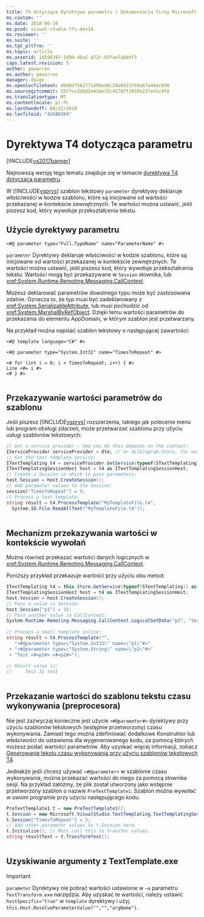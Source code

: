 ```yaml
---
title: T4 dotycząca Dyrektywa parametru | Dokumentacja firmy Microsoft
ms.custom: ''
ms.date: 2018-06-30
ms.prod: visual-studio-tfs-dev14
ms.reviewer: ''
ms.suite: ''
ms.tgt_pltfrm: ''
ms.topic: article
ms.assetid: 1d590387-1d9d-40a5-a72c-65fae7a8bdf3
caps.latest.revision: 5
author: gewarren
ms.author: gewarren
manager: douge
ms.openlocfilehash: 00403f562771498a86c24e8433769ab7a44ec890
ms.sourcegitcommit: 55f7ce2d5d2e458e35c45787f1935b237ee5c9f8
ms.translationtype: MT
ms.contentlocale: pl-PL
ms.lasthandoff: 08/22/2018
ms.locfileid: "42680269"
---
```

# <a name="t4-parameter-directive"></a>Dyrektywa T4 dotycząca parametru
[!INCLUDE[vs2017banner](../includes/vs2017banner.md)]

Najnowszą wersję tego tematu znajduje się w temacie [dyrektywa T4 dotycząca parametru](https://docs.microsoft.com/visualstudio/modeling/t4-parameter-directive).  
  
W [!INCLUDE[vsprvs](../includes/vsprvs-md.md)] szablon tekstowy `parameter` dyrektywy deklaruje właściwości w kodzie szablonu, które są inicjowane od wartości przekazanej w kontekście zewnętrznych. Te wartości można ustawić, jeśli piszesz kod, który wywołuje przekształcenia tekstu.  
  
## <a name="using-the-parameter-directive"></a>Użycie dyrektywy parametru  
  
```  
<#@ parameter type="Full.TypeName" name="ParameterName" #>  
```  
  
 `parameter` Dyrektywy deklaruje właściwości w kodzie szablonu, które są inicjowane od wartości przekazanej w kontekście zewnętrznych. Te wartości można ustawić, jeśli piszesz kod, który wywołuje przekształcenia tekstu. Wartości mogą być przekazywane w `Session` słownika, lub <xref:System.Runtime.Remoting.Messaging.CallContext>.  
  
 Możesz deklarować parametrów dowolnego typu może być zastosowana zdalnie. Oznacza to, że typ musi być zadeklarowany z <xref:System.SerializableAttribute>, lub musi pochodzić od <xref:System.MarshalByRefObject>. Dzięki temu wartości parametrów do przekazania do elementu AppDomain, w którym szablon jest przetwarzany.  
  
 Na przykład można napisać szablon tekstowy o następującej zawartości:  
  
```  
<#@ template language="C#" #>  
  
<#@ parameter type="System.Int32" name="TimesToRepeat" #>  
  
<# for (int i = 0; i < TimesToRepeat; i++) { #>  
Line <#= i #>  
<# } #>  
  
```  
  
## <a name="passing-parameter-values-to-a-template"></a>Przekazywanie wartości parametrów do szablonu  
 Jeśli piszesz [!INCLUDE[vsprvs](../includes/vsprvs-md.md)] rozszerzenia, takiego jak polecenie menu lub program obsługi zdarzeń, może przetwarzać szablonu przy użyciu usługi szablonów tekstowych:  
  
```csharp  
// Get a service provider – how you do this depends on the context:  
IServiceProvider serviceProvider = dte; // or dslDiagram.Store, for example   
// Get the text template service:  
ITextTemplating t4 = serviceProvider.GetService(typeof(STextTemplating)) as ITextTemplating;  
ITextTemplatingSessionHost host = t4 as ITextTemplatingSessionHost;  
// Create a Session in which to pass parameters:  
host.Session = host.CreateSession();  
// Add parameter values to the Session:  
session["TimesToRepeat"] = 5;  
// Process a text template:  
string result = t4.ProcessTemplate("MyTemplateFile.t4",  
  System.IO.File.ReadAllText("MyTemplateFile.t4"));  
  
```  
  
## <a name="passing-values-in-the-call-context"></a>Mechanizm przekazywania wartości w kontekście wywołań  
 Można również przekazać wartości danych logicznych w <xref:System.Runtime.Remoting.Messaging.CallContext>.  
  
 Poniższy przykład przekazuje wartości przy użyciu obu metod:  
  
```csharp  
ITextTemplating t4 = this.Store.GetService(typeof(STextTemplating)) as ITextTemplating;  
ITextTemplatingSessionHost host = t4 as ITextTemplatingSessionHost;  
host.Session = host.CreateSession();  
// Pass a value in Session:  
host.Session["p1"] = 32;  
// Pass another value in CallContext:  
System.Runtime.Remoting.Messaging.CallContext.LogicalSetData("p2", "test");  
  
// Process a small template inline:  
string result = t4.ProcessTemplate("",   
   "<#@parameter type=\"System.Int32\" name=\"p1\"#>"  
 + "<#@parameter type=\"System.String\" name=\"p2\"#>"  
 + "Test <#=p1#> <#=p2#>");  
  
// Result value is:  
//     Test 32 test  
  
```  
  
## <a name="passing-values-to-a-run-time-preprocessed-text-template"></a>Przekazanie wartości do szablonu tekstu czasu wykonywania (preprocesora)  
 Nie jest zazwyczaj konieczne jest użycie `<#@parameter#>` dyrektywy przy użyciu szablonów tekstowych (wstępnie przetworzony) czasu wykonywania. Zamiast tego można zdefiniować dodatkowe Konstruktor lub właściwości do ustawienia dla wygenerowanego kodu, za pomocą których możesz podać wartości parametrów. Aby uzyskać więcej informacji, zobacz [Generowanie tekstu czasu wykonywania przy użyciu szablonów tekstowych T4](../modeling/run-time-text-generation-with-t4-text-templates.md).  
  
 Jednakże jeśli chcesz używać `<#@parameter>` w szablonie czasu wykonywania, można przekazać wartości do niego za pomocą słownika sesji. Na przykład załóżmy, że plik został utworzony jako wstępnie przetworzony szablon o nazwie `PreTextTemplate1`. Szablon można wywołać w swoim programie przy użyciu następującego kodu.  
  
```csharp  
PreTextTemplate1 t = new PreTextTemplate1();  
t.Session = new Microsoft.VisualStudio.TextTemplating.TextTemplatingSession();  
t.Session["TimesToRepeat"] = 5;  
// Add other parameter values to t.Session here.  
t.Initialize(); // Must call this to transfer values.  
string resultText = t.TransformText();  
  
```  
  
## <a name="obtaining-arguments-from-texttemplateexe"></a>Uzyskiwanie argumenty z TextTemplate.exe  
  
> [!IMPORTANT]
>  `parameter` Dyrektywy nie pobrać wartości ustawione w `–a` parametru `TextTransform.exe` narzędzia. Aby uzyskać te wartości, należy ustawić `hostSpecific="true"` w `template` dyrektywy i użyj `this.Host.ResolveParameterValue("","","argName")`.



